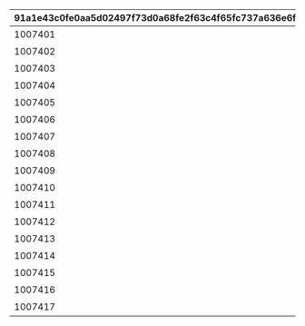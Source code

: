|91a1e43c0fe0aa5d02497f73d0a68fe2f63c4f65fc737a636e6f2794bb6d4c2e|3fdf7edaf353d66918e7a816b9f502b6e5cde4d35957e4648519b77e9a7e8b67|b733bb9feeb61bd7d79955c0862123163b69c77f667b53097c31061756e92066|be248f221b8d6ef583157367e558e7cfce4396ae4fe34ac63c5e9b5c1eaba59d|75ac7cd5048c9709192686d6aa61f25b0ffb3f0ae60d53b3f43b8bd70e3cde6f|acc46e844a54c63c89054ef988399f0d5bd7b39ff3de53048ae425c9f05cc92e|ed3271ba4ad392e5bc3a44d4f02025e6dbfc472928439637385212fc13f67b0c|44a0d8f3d08b977c1d90fb6ef411e998db4eae06822ea8f50a4508db1fcdd03f|563431983c9d74fd011c4a108f2d763787a27557a4cfe214e72ba6e2072974c5|591bd024c9d2351f19ddb99535922410f3a3e0df10e9c5258b236e25fd719777|bd40299c45964e64896cbc231a1c21e0d04e4f8d1f84404779ea04aa5aa12a8d|f79e1e8d4745406fb93c2dd226b112cd216fcdb11b30276256fc0e3759e92a4b|
| --- | --- | --- | --- | --- | --- | --- | --- | --- | --- | --- | --- |
|1007401|10074|年轻与微热|优衣的病历簿　其一|100201|2021/08/31 12:00:00|20041106|0|0|8|91002|20|
|1007402|10074|将心中的这份悸动|优衣的病历簿　其二|100201|2021/08/31 12:00:00|20041112|0|1007401|8|91002|20|
|1007403|10074|这疯狂之病的病名为|优衣的病历簿　其三|100201|2021/09/02 5:00:00|20041115|0|1007402|8|91002|30|
|1007404|10074|意料之外的访客|优妮的病历簿　其一|111001|2021/08/31 12:00:00|20041106|0|0|8|91002|20|
|1007405|10074|吃药时间|优妮的病历簿　其二|111001|2021/08/31 12:00:00|20041112|0|1007404|8|91002|20|
|1007406|10074|致亲爱的你|优妮的病历簿　其三|111001|2021/09/03 5:00:00|20041115|0|1007405|8|91002|30|
|1007407|10074|奇妙的外来患者|铃莓的病历簿　其一|102501|2021/08/31 12:00:00|20041108|0|0|8|91002|20|
|1007408|10074|可怕的病例|铃莓的病历簿　其二|102501|2021/08/31 12:00:00|20041114|0|1007407|8|91002|20|
|1007409|10074|现代医学的极限|铃莓的病历簿　其三|102501|2021/09/04 5:00:00|20041115|0|1007408|8|91002|30|
|1007410|10074|统率黑夜之主的受难|伊莉亚的病历簿　其一|104401|2021/08/31 12:00:00|20041108|0|0|8|91002|20|
|1007411|10074|打造美丽人设|伊莉亚的病历簿　其二|104401|2021/08/31 12:00:00|20041114|0|1007410|8|91002|20|
|1007412|10074|美丽的课程|伊莉亚的病历簿　其三|104401|2021/09/05 5:00:00|20041115|0|1007411|8|91002|30|
|1007413|10074|看不见的敌人|杏奈的病历簿　其一|100901|2021/08/31 12:00:00|20041110|0|0|8|91002|20|
|1007414|10074|被封印的魔法|杏奈的病历簿　其二|100901|2021/08/31 12:00:00|0|2004101|1007413|8|91002|20|
|1007415|10074|独眼恶魔的特别看诊|杏奈的病历簿　其三|100901|2021/09/06 5:00:00|0|2004101|1007414|8|91002|30|
|1007416|10074|来自骷髅头的惊喜|忍的病历簿　其一|103101|2021/08/31 12:00:00|20041110|0|0|8|91002|20|
|1007417|10074|向迷惘的少女伸出援手|忍的病历簿　其二|103101|2021/09/01 5:00:00|0|2004101|1007416|8|91002|30|
